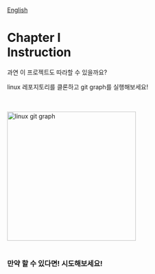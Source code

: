 [English](README.md)
# Chapter Ⅰ<br>Instruction

과연 이 프로젝트도 따라할 수 있을까요?

linux 레포지토리를 클론하고 git graph를 실행해보세요!

<br>
<br>

<img src="./contributors/linux.png" width="300" alt="linux git graph"/>

<br>
<br>


### 만약 할 수 있다면! 시도해보세요!